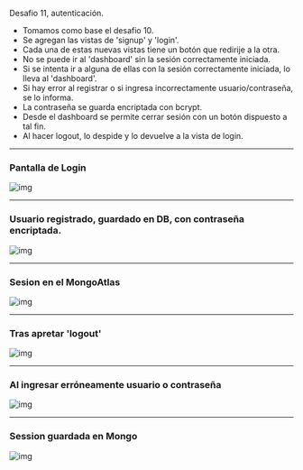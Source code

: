Desafio 11, autenticación.
* Tomamos como base el desafio 10.
* Se agregan las vistas de 'signup' y 'login'.
* Cada una de estas nuevas vistas tiene un botón que redirije a la otra.
* No se puede ir al 'dashboard' sin la sesión correctamente iniciada.
* Si se intenta ir a alguna de ellas con la sesión correctamente iniciada, lo lleva al 'dashboard'.
* Si hay error al registrar o si ingresa incorrectamente usuario/contraseña, se lo informa.
* La contraseña se guarda encriptada con bcrypt.
* Desde el dashboard se permite cerrar sesión con un botón dispuesto a tal fin.
* Al hacer logout, lo despide y lo devuelve a la vista de login.

----------------------------------------------
### Pantalla de Login

![img](https://imgur.com/H629NnO.jpg)

----------------------------------------------

### Usuario registrado, guardado en DB, con contraseña encriptada.

![img](https://imgur.com/YREO7Cl.jpg)

----------------------------------------------

### Sesion en el MongoAtlas

![img](https://imgur.com/0C41bxi.jpg)

----------------------------------------------

### Tras apretar 'logout'

![img](https://imgur.com/QHeGVyg.jpg)

----------------------------------------------

### Al ingresar erróneamente usuario o contraseña

![img](https://imgur.com/C0oJqhO.jpg)

----------------------------------------------

### Session guardada en Mongo

![img](https://imgur.com/SVp8aSV.jpg)
